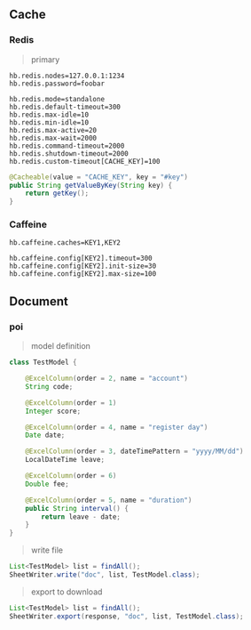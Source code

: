 ## Cache

### Redis

> primary

```properties
hb.redis.nodes=127.0.0.1:1234
hb.redis.password=foobar

hb.redis.mode=standalone
hb.redis.default-timeout=300
hb.redis.max-idle=10
hb.redis.min-idle=10
hb.redis.max-active=20
hb.redis.max-wait=2000
hb.redis.command-timeout=2000
hb.redis.shutdown-timeout=2000
hb.redis.custom-timeout[CACHE_KEY]=100
```

```java
@Cacheable(value = "CACHE_KEY", key = "#key")
public String getValueByKey(String key) {
    return getKey();
}
```

### Caffeine

```properties
hb.caffeine.caches=KEY1,KEY2

hb.caffeine.config[KEY2].timeout=300
hb.caffeine.config[KEY2].init-size=30
hb.caffeine.config[KEY2].max-size=100
```

## Document

### poi

> model definition

```java
class TestModel {

    @ExcelColumn(order = 2, name = "account")
    String code;

    @ExcelColumn(order = 1)
    Integer score;

    @ExcelColumn(order = 4, name = "register day")
    Date date;

    @ExcelColumn(order = 3, dateTimePattern = "yyyy/MM/dd")
    LocalDateTime leave;

    @ExcelColumn(order = 6)
    Double fee;

    @ExcelColumn(order = 5, name = "duration")
    public String interval() {
        return leave - date;
    }
}
```

> write file

```java
List<TestModel> list = findAll();
SheetWriter.write("doc", list, TestModel.class);
```

> export to download

```java
List<TestModel> list = findAll();
SheetWriter.export(response, "doc", list, TestModel.class);
```